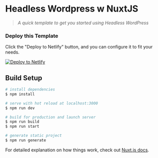# Headless Wordpress w NuxtJS

> _A quick template to get you started using Headless WordPress_

### Deploy this Template

Click the "Deploy to Netlify" button, and you can configure it to fit your needs.

[![Deploy to Netlify](https://www.netlify.com/img/deploy/button.svg)](https://app.netlify.com/start/deploy?repository=https://github.com/netlify-labs/headless-wp-nuxt?utm_source=github&utm_medium=headlesswp-sd&utm_campaign=devex)



## Build Setup

```bash
# install dependencies
$ npm install

# serve with hot reload at localhost:3000
$ npm run dev

# build for production and launch server
$ npm run build
$ npm run start

# generate static project
$ npm run generate
```

For detailed explanation on how things work, check out [Nuxt.js docs](https://nuxtjs.org).
